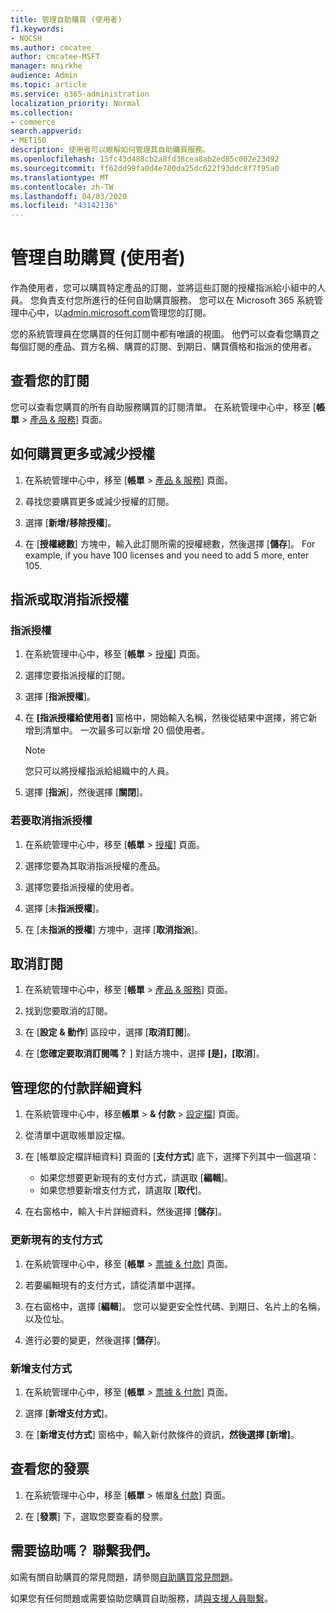 ```yaml
---
title: 管理自助購買 (使用者)
f1.keywords:
- NOCSH
ms.author: cmcatee
author: cmcatee-MSFT
manager: mnirkhe
audience: Admin
ms.topic: article
ms.service: o365-administration
localization_priority: Normal
ms.collection:
- commerce
search.appverid:
- MET150
description: 使用者可以瞭解如何管理其自助購買服務。
ms.openlocfilehash: 15fc43d488cb2a8fd38cea8ab2ed85c002e23d92
ms.sourcegitcommit: ff62dd99fa0d4e780da25dc622f93ddc8f7f95a0
ms.translationtype: MT
ms.contentlocale: zh-TW
ms.lasthandoff: 04/03/2020
ms.locfileid: "43142136"
---
```

# <a name="manage-self-service-purchases-users"></a>管理自助購買 (使用者)

作為使用者，您可以購買特定產品的訂閱，並將這些訂閱的授權指派給小組中的人員。 您負責支付您所進行的任何自助購買服務。 您可以在 Microsoft 365 系統管理中心中，以<a href="https://go.microsoft.com/fwlink/p/?linkid=2024339" target="_blank">admin.microsoft.com</a>管理您的訂閱。

您的系統管理員在您購買的任何訂閱中都有唯讀的視圖。 他們可以查看您購買之每個訂閱的產品、買方名稱、購買的訂閱、到期日、購買價格和指派的使用者。

## <a name="view-your-subscriptions"></a>查看您的訂閱

您可以查看您購買的所有自助服務購買的訂閱清單。 在系統管理中心中，移至 [**帳單** > <a href="https://go.microsoft.com/fwlink/p/?linkid=842054" target="_blank">產品 & 服務</a>] 頁面。

## <a name="how-to-buy-more-or-reduce-licenses"></a>如何購買更多或減少授權

1. 在系統管理中心中，移至 [**帳單** > <a href="https://go.microsoft.com/fwlink/p/?linkid=842054" target="_blank">產品 & 服務</a>] 頁面。

2. 尋找您要購買更多或減少授權的訂閱。

3. 選擇 [**新增/移除授權**]。

4. 在 [**授權總數**] 方塊中，輸入此訂閱所需的授權總數，然後選擇 [**儲存**]。
For example, if you have 100 licenses and you need to add 5 more, enter 105.

## <a name="assign-or-unassign-licenses"></a>指派或取消指派授權

### <a name="to-assign-licenses"></a>指派授權

1. 在系統管理中心中，移至 [**帳單** > <a href="https://go.microsoft.com/fwlink/p/?linkid=842264" target="_blank">授權</a>] 頁面。

2. 選擇您要指派授權的訂閱。

3. 選擇 [**指派授權**]。

4. 在 **[指派授權給使用者]** 窗格中，開始輸入名稱，然後從結果中選擇，將它新增到清單中。 一次最多可以新增 20 個使用者。

    > [!NOTE]
    > 您只可以將授權指派給組織中的人員。

5. 選擇 [**指派**]，然後選擇 [**關閉**]。

### <a name="to-unassign-licenses"></a>若要取消指派授權

1. 在系統管理中心中，移至 [**帳單** > <a href="https://go.microsoft.com/fwlink/p/?linkid=842264" target="_blank">授權</a>] 頁面。

2. 選擇您要為其取消指派授權的產品。

3. 選擇您要指派授權的使用者。

4. 選擇 [未**指派授權**]。

5. 在 [未**指派的授權**] 方塊中，選擇 [**取消指派**]。

## <a name="cancel-a-subscription"></a>取消訂閱

1. 在系統管理中心中，移至 [**帳單** > <a href="https://go.microsoft.com/fwlink/p/?linkid=842054" target="_blank">產品 & 服務</a>] 頁面。

2. 找到您要取消的訂閱。

3. 在 [**設定 & 動作**] 區段中，選擇 [**取消訂閱**]。

4. 在 [**您確定要取消訂閱嗎？** ] 對話方塊中，選擇 **[是]，[取消**]。

## <a name="manage-your-payment-details"></a>管理您的付款詳細資料

1. 在系統管理中心中，移至**帳單** > **& 付款** > <a href="https://go.microsoft.com/fwlink/p/?linkid=2103629" target="_blank">設定檔</a>] 頁面。

2. 從清單中選取帳單設定檔。

3. 在 [帳單設定檔詳細資料] 頁面的 [**支付方式**] 底下，選擇下列其中一個選項：

    - 如果您想要更新現有的支付方式，請選取 [**編輯**]。
    - 如果您想要新增支付方式，請選取 [**取代**]。

4. 在右窗格中，輸入卡片詳細資料，然後選擇 [**儲存**]。

### <a name="update-an-existing-payment-method"></a>更新現有的支付方式

1. 在系統管理中心中，移至 [**帳單** > <a href="https://go.microsoft.com/fwlink/p/?linkid=848039" target="_blank">票據 & 付款</a>] 頁面。

2. 若要編輯現有的支付方式，請從清單中選擇。

3. 在右窗格中，選擇 [**編輯**]。 您可以變更安全性代碼、到期日、名片上的名稱，以及位址。

4. 進行必要的變更，然後選擇 [**儲存**]。

### <a name="add-a-new-payment-method"></a>新增支付方式

1. 在系統管理中心中，移至 [**帳單** > <a href="https://go.microsoft.com/fwlink/p/?linkid=848039" target="_blank">票據 & 付款</a>] 頁面。

2. 選擇 [**新增支付方式**]。

3. 在 [**新增支付方式**] 窗格中，輸入新付款條件的資訊，**然後選擇 [新增]**。

## <a name="view-your-invoices"></a>查看您的發票

1. 在系統管理中心中，移至 [**帳單** > 帳單<a href="https://go.microsoft.com/fwlink/p/?linkid=848039" target="_blank">& 付款</a>] 頁面。

2. 在 [**發票**] 下，選取您要查看的發票。

## <a name="need-help-contact-us"></a>需要協助嗎？ 聯繫我們。

如需有關自助購買的常見問題，請參閱[自助購買常見問題](self-service-purchase-faq.md)。

如果您有任何問題或需要協助您購買自助服務，請[與支援人員聯繫](https://docs.microsoft.com/office365/admin/contact-support-for-business-products)。